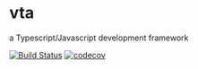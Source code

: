 # vta

a Typescript/Javascript development framework

[![Build Status](https://travis-ci.com/vta-js/vta.svg?branch=master)](https://travis-ci.com/vta-js/vta)
[![codecov](https://codecov.io/gh/vta-js/vta/branch/master/graph/badge.svg)](https://codecov.io/gh/vta-js/vta)

